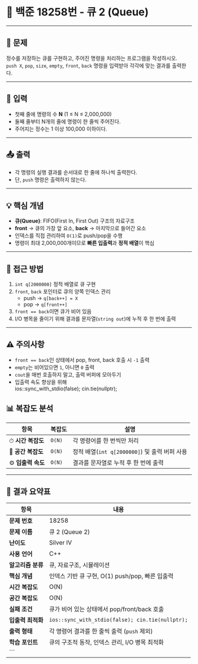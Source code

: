 # 🧮 백준 18258번 - 큐 2 (Queue)

---

## 📘 문제
정수를 저장하는 큐를 구현하고, 주어진 명령을 처리하는 프로그램을 작성하시오.  
`push X`, `pop`, `size`, `empty`, `front`, `back` 명령을 입력받아 각각에 맞는 결과를 출력한다.  

---

## 🔢 입력
- 첫째 줄에 명령의 수 **N** (1 ≤ N ≤ 2,000,000)  
- 둘째 줄부터 N개의 줄에 명령이 한 줄씩 주어진다.  
- 주어지는 정수는 1 이상 100,000 이하이다.

---

## 📤 출력
- 각 명령의 실행 결과를 순서대로 한 줄에 하나씩 출력한다.  
- 단, `push` 명령은 출력하지 않는다.

---

## 💡 핵심 개념
- **큐(Queue)**: FIFO(First In, First Out) 구조의 자료구조  
- **front** → 큐의 가장 앞 요소, **back** → 마지막으로 들어간 요소  
- 인덱스를 직접 관리하여 `O(1)`로 push/pop을 수행  
- 명령이 최대 2,000,000개이므로 **빠른 입출력**과 **정적 배열**이 핵심  

---

## 🧭 접근 방법
1. `int q[2000000]` 정적 배열로 큐 구현  
2. `front`, `back` 포인터로 큐의 양쪽 인덱스 관리  
   - push → `q[back++] = X`  
   - pop → `q[front++]`  
3. `front == back`이면 큐가 비어 있음  
4. I/O 병목을 줄이기 위해 결과를 문자열(`string out`)에 누적 후 한 번에 출력  

---

## ⚠️ 주의사항
- `front == back`인 상태에서 pop, front, back 호출 시 `-1` 출력  
- `empty`는 비어있으면 `1`, 아니면 `0` 출력  
- `cout`을 매번 호출하지 말고, 출력 버퍼에 모아두기  
- 입출력 속도 향상을 위해  
  ios::sync_with_stdio(false);
  cin.tie(nullptr);

## 📊 복잡도 분석

| 항목 | 복잡도 | 설명 |
|------|----------|------|
| ⏱ **시간 복잡도** | `O(N)` | 각 명령어를 한 번씩만 처리 |
| 💾 **공간 복잡도** | `O(N)` | 정적 배열(`int q[2000000]`) 및 출력 버퍼 사용 |
| ⚙️ **입출력 속도** | `O(N)` | 결과를 문자열로 누적 후 한 번에 출력 |

---

## 🧩 결과 요약표

| 항목 | 내용 |
|------|------|
| **문제 번호** | 18258 |
| **문제 이름** | 큐 2 (Queue 2) |
| **난이도** | Silver IV |
| **사용 언어** | C++ |
| **알고리즘 분류** | 큐, 자료구조, 시뮬레이션 |
| **핵심 개념** | 인덱스 기반 큐 구현, O(1) push/pop, 빠른 입출력 |
| **시간 복잡도** | O(N) |
| **공간 복잡도** | O(N) |
| **실패 조건** | 큐가 비어 있는 상태에서 pop/front/back 호출 |
| **입출력 최적화** | `ios::sync_with_stdio(false); cin.tie(nullptr);` |
| **출력 형태** | 각 명령어 결과를 한 줄씩 출력 (`push` 제외) |
| **학습 포인트** | 큐의 구조적 동작, 인덱스 관리, I/O 병목 최적화 |
``` |
